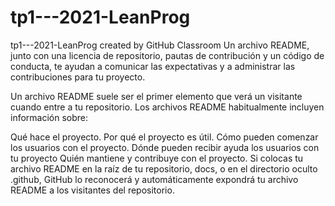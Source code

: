 # tp1---2021-LeanProg
tp1---2021-LeanProg created by GitHub Classroom
Un archivo README, junto con una licencia de repositorio, pautas de contribución y un código de conducta, te ayudan a comunicar las expectativas y a administrar las contribuciones para tu proyecto.

Un archivo README suele ser el primer elemento que verá un visitante cuando entre a tu repositorio. Los archivos README habitualmente incluyen información sobre:

Qué hace el proyecto.
Por qué el proyecto es útil.
Cómo pueden comenzar los usuarios con el proyecto.
Dónde pueden recibir ayuda los usuarios con tu proyecto
Quién mantiene y contribuye con el proyecto.
Si colocas tu archivo README en la raíz de tu repositorio, docs, o en el directorio oculto .github, GitHub lo reconocerá y automáticamente expondrá tu archivo README a los visitantes del repositorio.
